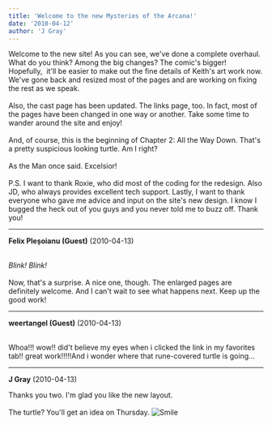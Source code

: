 ```yaml
---
title: 'Welcome to the new Mysteries of the Arcana!'
date: '2010-04-12'
author: 'J Gray'
---
```


Welcome to the new site! As you can see, we've done a complete overhaul. What do you think? Among the big changes? The comic's bigger! Hopefully,&nbsp; it'll be easier to make out the fine details of Keith's art work now. We've gone back and resized most of the pages and are working on fixing the rest as we speak. <br><br>Also, the cast page has been updated. The links page, too. In fact, most of the pages have been changed in one way or another. Take some time to wander around the site and enjoy!<br><br>And, of course, this is the beginning of Chapter 2: All the Way Down. That's a pretty suspicious looking turtle. Am I right?<br><br>As the Man once said. Excelsior!<br><br>P.S. I want to thank Roxie, who did most of the coding for the redesign. Also JD, who always provides excellent tech support. Lastly, I want to thank everyone who gave me advice and input on the site's new design. I know I bugged the heck out of you guys and you never told me to buzz off. Thank you!<br>

---
**Felix Pleșoianu (Guest)** (2010-04-13)

<br> *Blink!* *Blink!*
<br>
<br>Now, that's a surprise. A nice one, though. The enlarged pages are definitely welcome. And I can't wait to see what happens next. Keep up the good work!

---
**weertangel (Guest)** (2010-04-13)

<br>Whoa!!! wow!! did't believe my eyes when i clicked the link in my favorites tab!! great work!!!!!And i wonder where that rune-covered turtle is going...

---
**J Gray** (2010-04-13)

Thanks you two. I'm glad you like the new layout.<br><br>The turtle? You'll get an idea on Thursday. <img src="/smilies/smile.gif" alt="Smile" border="0"><br><br><br>

